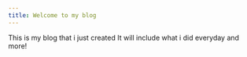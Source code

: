 ```yaml
---
title: Welcome to my blog
---
```

This is my blog that i just created
It will include what i did everyday and more!
